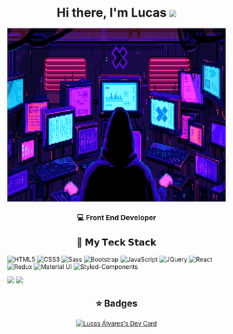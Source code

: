 # <div align="center">

# <div align="center"> Hi there, I'm Lucas <img src="https://i.imgur.com/u8HivgI.gif" width="25px"> </div>

<div>
<img alt="code" src="./src/code.gif" width="100%" height="400px"/>
</div>

### <div align="center"> :computer: Front End Developer </div>

## <div align="center"> :brain: 𝗠𝘆 𝗧𝗲𝗰𝗸 𝗦𝘁𝗮𝗰𝗸 </div>

![HTML5](https://img.shields.io/badge/html5%20-%23E34F26.svg?&style=for-the-badge&logo=html5&logoColor=white)
![CSS3](https://img.shields.io/badge/css3%20-%231572B6.svg?&style=for-the-badge&logo=css3&logoColor=white)
![Sass](https://img.shields.io/badge/SASS%20-hotpink.svg?&style=for-the-badge&logo=SASS&logoColor=white)
![Bootstrap](https://img.shields.io/badge/bootstrap%20-%23563D7C.svg?&style=for-the-badge&logo=bootstrap&logoColor=white)
![JavaScript](https://img.shields.io/badge/javascript%20-%23323330.svg?&style=for-the-badge&logo=javascript&logoColor=%23F7DF1E)
![JQuery](https://img.shields.io/badge/jquery%20-%230769AD.svg?&style=for-the-badge&logo=jquery&logoColor=white)
![React](https://img.shields.io/badge/react%20-%2320232a.svg?&style=for-the-badge&logo=react&logoColor=%2361DAFB)
![Redux](https://img.shields.io/badge/Redux-593D88?style=for-the-badge&logo=redux&logoColor=white)
![Material UI](https://img.shields.io/badge/Material--UI-0081CB?style=for-the-badge&logo=material-ui&logoColor=white)
![Styled-Components](https://img.shields.io/badge/styled--components-DB7093?style=for-the-badge&logo=styled-components&logoColor=white)

<!-- ## <div align="center">:books: Things I'm currently learning </div>

![React Native](https://img.shields.io/badge/react_native%20-%2320232a.svg?&style=for-the-badge&logo=react&logoColor=%2361DAFB)
![Typescript](https://img.shields.io/badge/TypeScript-007ACC?style=for-the-badge&logo=typescript&logoColor=white)
![NodeJs](https://img.shields.io/badge/Node.js-43853D?style=for-the-badge&logo=node-dot-js&logoColor=white)
![Angular](https://img.shields.io/badge/angular%20-%23DD0031.svg?&style=for-the-badge&logo=angular&logoColor=white)
![Python](https://img.shields.io/badge/Python-3776AB?style=for-the-badge&logo=python&logoColor=white)
![PHP](https://img.shields.io/badge/PHP-777BB4?style=for-the-badge&logo=php&logoColor=white) -->

<div width="100%">
    <img src="http://github-readme-streak-stats.herokuapp.com?user=LucasAlvaresA&theme=dark&hide_border=true&background=000000&fire=7E3ACE&ring=7E3ACE&currStreakLabel=FFFFFF)](https://git.io/streak-stats" width="49.75%"/>
    <img src="https://github-readme-stats.vercel.app/api?username=LucasAlvaresA&count_private=true&theme=midnight-purple&hide_border=true" width="49.75%"/>
</div>

## <div align="center">:star: Badges </div>

<div  align="center">
  <div>
<!--     <a href="https://app.daily.dev/LucasAlvares">
      <img src="./src/devcard_july.png" width="250" alt="Lucas Álvares's Dev Card"/>
    </a> -->
      <a href="https://app.daily.dev/LucasAlvares">
          <img src="https://api.daily.dev/devcards/997d93ae6cf9426e993fb2a0b7c4656d.png?r=mcp" width="250" alt="Lucas Álvares's Dev Card"/>
      </a>
  </div>

</div>
  
##
  
</div>
